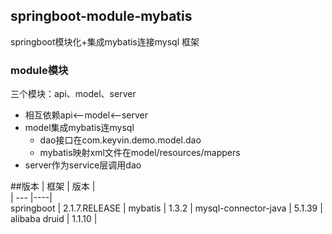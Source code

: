 ## springboot-module-mybatis

springboot模块化+集成mybatis连接mysql 框架

### module模块
三个模块：api、model、server   
+ 相互依赖api<--model<--server   
+ model集成mybatis连mysql
    - dao接口在com.keyvin.demo.model.dao
    - mybatis映射xml文件在model/resources/mappers   
+ server作为service层调用dao

##版本
| 框架 | 版本 |   
| --- |----|    
springboot | 2.1.7.RELEASE |
mybatis | 1.3.2 |
mysql-connector-java | 5.1.39 |
alibaba druid | 1.1.10 |